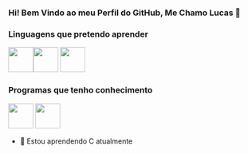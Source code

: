### Hi! Bem Vindo ao meu Perfil do GitHub, Me Chamo Lucas 👋

### Linguagens que pretendo aprender
<div class="container"> <img src="https://cdn.jsdelivr.net/gh/devicons/devicon/icons/c/c-original.svg" width="50" height="50" /><img src="https://cdn.jsdelivr.net/gh/devicons/devicon/icons/html5/html5-original.svg" width="50" height="50" /> <img src="https://cdn.jsdelivr.net/gh/devicons/devicon/icons/javascript/javascript-original.svg" width="50" height="50"/>
</div>

### Programas que tenho conhecimento
<div class="container"> <img src="https://cdn.jsdelivr.net/gh/devicons/devicon/icons/photoshop/photoshop-line.svg" width="50" height="50" /> <img src="https://cdn.jsdelivr.net/gh/devicons/devicon/icons/aftereffects/aftereffects-original.svg" width="50" height="50"/></div>

- 🌱 Estou aprendendo C atualmente
